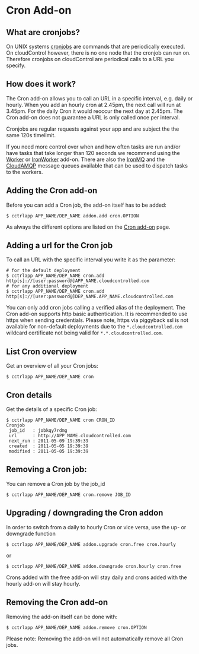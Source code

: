 # Cron Add-on

## What are cronjobs?

On UNIX systems [cronjobs](http://en.wikipedia.org/wiki/Cron) are commands that are periodically executed. On cloudControl however, there is no one node that the cronjob can run on. Therefore cronjobs on cloudControl are periodical calls to a URL you specify.

## How does it work?

The Cron add-on allows you to call an URL in a specific interval, e.g. daily or hourly. When you add an hourly cron at 2.45pm, the next call will run at 3.45pm. For the daily Cron it would reoccur the next day at 2.45pm. The Cron add-on does not guarantee a URL is only called once per interval.

Cronjobs are regular requests against your app and are subject the the same 120s timelimit.

If you need more control over when and how often tasks are run and/or have tasks that take longer than 120 seconds we recommend using the [Worker](https://www.cloudcontrol.com/add-ons/worker) or [IronWorker](https://www.cloudcontrol.com/add-ons/iron_worker) add-on. There are also the [IronMQ](https://www.cloudcontrol.com/add-ons/iron_mq) and the [CloudAMQP](https://www.cloudcontrol.com/add-ons/cloudamqp) message queues available that can be used to dispatch tasks to the workers.

## Adding the Cron add-on

Before you can add a Cron job, the add-on itself has to be added:

~~~
$ cctrlapp APP_NAME/DEP_NAME addon.add cron.OPTION
~~~

As always the different options are listed on the [Cron add-on](https://www.cloudcontrol.com/add-ons/cron) page.

## Adding a url for the Cron job

To call an URL with the specific interval you write it as the parameter:

~~~
# for the default deployment
$ cctrlapp APP_NAME/DEP_NAME cron.add http[s]://[user:password@]APP_NAME.cloudcontrolled.com
# for any additional deployment
$ cctrlapp APP_NAME/DEP_NAME cron.add http[s]://[user:password@]DEP_NAME.APP_NAME.cloudcontrolled.com
~~~

You can only add cron jobs calling a verified alias of the deployment. The Cron add-on supports http basic authentication. It is recommended to use https when sending credentials. Please note, https via piggyback ssl is not available for non-default deployments due to the `*.cloudcontrolled.com` wildcard certificate not being valid for `*.*.cloudcontrolled.com`.

## List Cron overview

Get an overview of all your Cron jobs:

~~~
$ cctrlapp APP_NAME/DEP_NAME cron
~~~

## Cron details

Get the details of a specific Cron job:

~~~
$ cctrlapp APP_NAME/DEP_NAME cron CRON_ID
Cronjob
 job_id   : jobkqy7rdmg
 url      : http://APP_NAME.cloudcontrolled.com
 next_run : 2011-05-09 19:39:39
 created  : 2011-05-05 19:39:39
 modified : 2011-05-05 19:39:39
~~~

## Removing a Cron job:

You can remove a Cron job by the job_id

~~~
$ cctrlapp APP_NAME/DEP_NAME cron.remove JOB_ID 
~~~

## Upgrading / downgrading the Cron addon

In order to switch from a daily to hourly Cron or vice versa, use the up- or downgrade function

~~~
$ cctrlapp APP_NAME/DEP_NAME addon.upgrade cron.free cron.hourly
~~~

or

~~~
$ cctrlapp APP_NAME/DEP_NAME addon.downgrade cron.hourly cron.free
~~~

Crons added with the free add-on will stay daily and crons added with the hourly add-on will stay hourly.

## Removing the Cron add-on

Removing the add-on itself can be done with:

~~~
$ cctrlapp APP_NAME/DEP_NAME addon.remove cron.OPTION
~~~

Please note: Removing the add-on will not automatically remove all Cron jobs.

